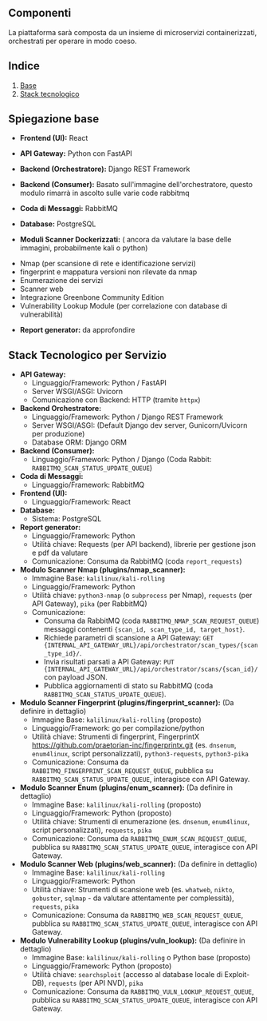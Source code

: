 ## **Componenti**

La piattaforma sarà composta da un insieme di microservizi containerizzati, orchestrati per operare in modo coeso.

## Indice

1. [Base](#spiegazione-base)
2. [Stack tecnologico](#stack-tecnologico-per-servizio)

## Spiegazione base
- **Frontend (UI):** React

- **API Gateway:** Python con FastAPI

- **Backend (Orchestratore):** Django REST Framework

- **Backend (Consumer):** Basato sull'immagine dell'orchestratore, questo modulo rimarrà in ascolto sulle varie code rabbitmq

- **Coda di Messaggi:** RabbitMQ

- **Database:** PostgreSQL

- **Moduli Scanner Dockerizzati:** ( ancora da valutare la base delle immagini, probabilmente kali o python)

* Nmap (per scansione di rete e identificazione servizi) 
* fingerprint e mappatura versioni non rilevate da nmap
* Enumerazione dei servizi 
* Scanner web
* Integrazione Greenbone Community Edition
* Vulnerability Lookup Module (per correlazione con database di vulnerabilità)

- **Report generator:** da approfondire


## Stack Tecnologico per Servizio

*   **API Gateway:**
    *   Linguaggio/Framework: Python / FastAPI
    *   Server WSGI/ASGI: Uvicorn
    *   Comunicazione con Backend: HTTP (tramite `httpx`)
*   **Backend Orchestratore:**
    *   Linguaggio/Framework: Python / Django REST Framework
    *   Server WSGI/ASGI: (Default Django dev server, Gunicorn/Uvicorn per produzione)
    *   Database ORM: Django ORM
*   **Backend (Consumer):**
    *   Linguaggio/Framework: Python / Django (Coda Rabbit: `RABBITMQ_SCAN_STATUS_UPDATE_QUEUE`)
*   **Coda di Messaggi:**
    *   Linguaggio/Framework: RabbitMQ
*   **Frontend (UI):**
    *   Linguaggio/Framework: React
*   **Database:**
    *   Sistema: PostgreSQL
*   **Report generator:**
    *   Linguaggio/Framework: Python
    *   Utilità chiave: Requests (per API backend), librerie per gestione json e pdf da valutare
    *   Comunicazione: Consuma da RabbitMQ (coda `report_requests`)
*   **Modulo Scanner Nmap (plugins/nmap_scanner):**
    *   Immagine Base: `kalilinux/kali-rolling`
    *   Linguaggio/Framework: Python
    *   Utilità chiave: `python3-nmap` (o `subprocess` per Nmap), `requests` (per API Gateway), `pika` (per RabbitMQ)
    *   Comunicazione:
        *   Consuma da RabbitMQ (coda `RABBITMQ_NMAP_SCAN_REQUEST_QUEUE`) messaggi contenenti `{scan_id, scan_type_id, target_host}`.
        *   Richiede parametri di scansione a API Gateway: `GET {INTERNAL_API_GATEWAY_URL}/api/orchestrator/scan_types/{scan_type_id}/`.
        *   Invia risultati parsati a API Gateway: `PUT {INTERNAL_API_GATEWAY_URL}/api/orchestrator/scans/{scan_id}/` con payload JSON.
        *   Pubblica aggiornamenti di stato su RabbitMQ (coda `RABBITMQ_SCAN_STATUS_UPDATE_QUEUE`).
*   **Modulo Scanner Fingerprint (plugins/fingerprint_scanner):** (Da definire in dettaglio)
    *   Immagine Base: `kalilinux/kali-rolling` (proposto)
    *   Linguaggio/Framework: go per compilazione/python
    *   Utilità chiave: Strumenti di fingerprint, FingerprintX https://github.com/praetorian-inc/fingerprintx.git (es. `dnsenum`, `enum4linux`, script personalizzati), `python3-requests`, `python3-pika`
    *   Comunicazione: Consuma da `RABBITMQ_FINGERPRINT_SCAN_REQUEST_QUEUE`, pubblica su `RABBITMQ_SCAN_STATUS_UPDATE_QUEUE`, interagisce con API Gateway.
*   **Modulo Scanner Enum (plugins/enum_scanner):** (Da definire in dettaglio)
    *   Immagine Base: `kalilinux/kali-rolling` (proposto)
    *   Linguaggio/Framework: Python (proposto)
    *   Utilità chiave: Strumenti di enumerazione (es. `dnsenum`, `enum4linux`, script personalizzati), `requests`, `pika`
    *   Comunicazione: Consuma da `RABBITMQ_ENUM_SCAN_REQUEST_QUEUE`, pubblica su `RABBITMQ_SCAN_STATUS_UPDATE_QUEUE`, interagisce con API Gateway.
*   **Modulo Scanner Web (plugins/web_scanner):** (Da definire in dettaglio)
    *   Immagine Base: `kalilinux/kali-rolling`
    *   Linguaggio/Framework: Python
    *   Utilità chiave: Strumenti di scansione web (es. `whatweb`, `nikto`, `gobuster`, `sqlmap` - da valutare attentamente per complessità), `requests`, `pika`
    *   Comunicazione: Consuma da `RABBITMQ_WEB_SCAN_REQUEST_QUEUE`, pubblica su `RABBITMQ_SCAN_STATUS_UPDATE_QUEUE`, interagisce con API Gateway.
*   **Modulo Vulnerability Lookup (plugins/vuln_lookup):** (Da definire in dettaglio)
    *   Immagine Base: `kalilinux/kali-rolling` o Python base (proposto)
    *   Linguaggio/Framework: Python (proposto)
    *   Utilità chiave: `searchsploit` (accesso al database locale di Exploit-DB), `requests` (per API NVD), `pika`
    *   Comunicazione: Consuma da `RABBITMQ_VULN_LOOKUP_REQUEST_QUEUE`, pubblica su `RABBITMQ_SCAN_STATUS_UPDATE_QUEUE`, interagisce con API Gateway.